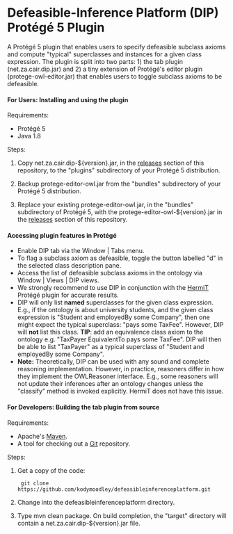 # Defeasible-Inference Platform (DIP) Protégé 5 Plugin

A Protégé 5 plugin that enables users to specify defeasible subclass axioms and compute "typical" superclasses and instances for a given class expression. The plugin is split into two parts: 1) the tab plugin (net.za.cair.dip.jar) and 2) a tiny extension of Protégé's editor plugin (protege-owl-editor.jar) that enables users to toggle subclass axioms to be defeasible.


#### For Users: Installing and using the plugin

Requirements:

+ Protégé 5
+ Java 1.8

Steps:

1. Copy net.za.cair.dip-${version}.jar, in the [releases](https://github.com/kodymoodley/defeasibleinferenceplatform/releases) section of this repository, to the "plugins" subdirectory of your Protégé 5 distribution.

2. Backup protege-editor-owl.jar from the "bundles" subdirectory of your Protégé 5 distribution.

3. Replace your existing protege-editor-owl.jar, in the "bundles" subdirectory of Protégé 5, with the protege-editor-owl-${version}.jar in the [releases](https://github.com/kodymoodley/defeasibleinferenceplatform/releases) section of this repository.
 
#### Accessing plugin features in Protégé

+ Enable DIP tab via the Window | Tabs menu.
+ To flag a subclass axiom as defeasible, toggle the button labelled "d" in the selected class description pane.
+ Access the list of defeasible subclass axioms in the ontology via Window | Views | DIP views.
+ We strongly recommend to use DIP in conjunction with the [HermiT](http://www.hermit-reasoner.com/) Protégé plugin for accurate results. 
+ DIP will only list **named** superclasses for the given class expression. E.g., if the ontology is about university students, and the given class expression is "Student and employedBy some Company", then one might expect the typical superclass: "pays some TaxFee". However, DIP will **not** list this class. **TIP**: add an equivalence class axiom to the ontology e.g. "TaxPayer EquivalentTo pays some TaxFee". DIP will then be able to list "TaxPayer" as a typical superclass of "Student and employedBy some Company".
+ **Note:** Theoretically, DIP can be used with any sound and complete reasoning implementation. However, in practice, reasoners differ in how they implement the OWLReasoner interface. E.g., some reasoners will not update their inferences after an ontology changes unless the "classify" method is invoked explicitly. HermiT does not have this issue.

#### For Developers: Building the tab plugin from source

Requirements:

+ Apache's [Maven](http://maven.apache.org/index.html).
+ A tool for checking out a [Git](http://git-scm.com/) repository.

Steps:

1. Get a copy of the code:

        git clone https://github.com/kodymoodley/defeasibleinferenceplatform.git
    
2. Change into the defeasibleinferenceplatform directory.

3. Type mvn clean package.  On build completion, the "target" directory will contain a net.za.cair.dip-${version}.jar file.

